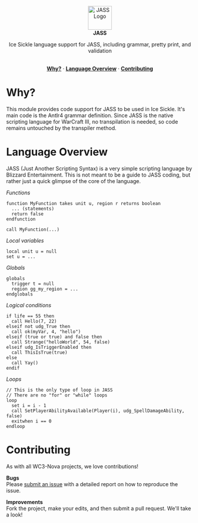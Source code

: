 <p align='center'>
  <img src='https://cdn.rawgit.com/WC3-Nova/JASS/e7d92d15/logo.svg' width='64' height='64' alt='JASS Logo' /><br />
  <b>JASS</b>
</p>
<p align='center'>
  Ice Sickle language support for JASS, including grammar, pretty print, and validation<br/><br/>
</p>

<p align='center'>
  <a href="#why"><strong>Why?</strong></a> &middot;
  <a href="#language-overview"><strong>Language Overview</strong></a> &middot;
  <a href="#contributing"><strong>Contributing</strong></a>
</p>

# Why?
This module provides code support for JASS to be used in Ice Sickle. It's main code is the Antlr4 grammar definition. Since JASS is the native scripting language for WarCraft III, no transpilation is needed, so code remains untouched by the transpiler method.

# Language Overview
JASS (Just Another Scripting Syntax) is a very simple scripting language by Blizzard Entertainment. This is not meant to be a guide to JASS coding, but rather just a quick glimpse of the core of the language.

*Functions*
```
function MyFunction takes unit u, region r returns boolean
  ... (statements)
  return false
endfunction

call MyFunction(...)
```

*Local variables*
```
local unit u = null
set u = ...
```

*Globals*
```
globals
  trigger t = null
  region gg_my_region = ...
endglobals
```

*Logical conditions*
```
if life == 55 then
  call Hello(7, 22)
elseif not udg_True then
  call ok(myVar, 4, "hello")
elseif (true or true) and false then
  call Strange("helloWorld", 54, false)
elseif udg_IsTriggerEnabled then
  call ThisIsTrue(true)
else
  call Yay()
endif
```

*Loops*
```
// This is the only type of loop in JASS
// There are no "for" or "while" loops
loop
  set i = i - 1
  call SetPlayerAbilityAvailable(Player(i), udg_SpellDamageAbility, false)
  exitwhen i == 0
endloop
```

# Contributing
As with all WC3-Nova projects, we love contributions!

**Bugs**  
Please [submit an issue](https://github.com/WC3-Nova/JASS/issues) with a detailed report on how to reproduce the issue.

**Improvements**  
Fork the project, make your edits, and then submit a pull request. We'll take a look!
